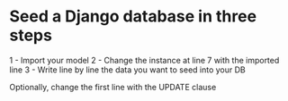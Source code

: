 # Seed a Django database in three steps

1 - Import your model
2 - Change the instance at line 7 with the imported line
3 - Write line by line the data you want to seed into your DB

Optionally, change the first line with the UPDATE clause